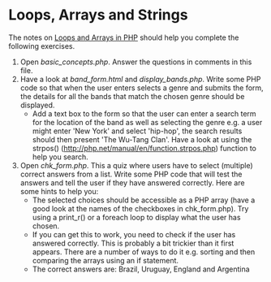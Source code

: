 # Loops, Arrays and Strings

The notes on <a href="https://github.com/CIT2318/loops-arrays-and-strings/blob/master/php-arrays-loops.md" target="_blank">Loops and Arrays in PHP</a> should help you complete the following exercises.

1. Open *basic_concepts.php*. Answer the questions in comments in this file.
2. Have a look at *band_form.html* and *display_bands.php*. Write some PHP code so that when the user enters selects a genre and submits the form, the details for all the bands that match the chosen genre should be displayed.
   * Add a text box to the form so that the user can enter a search term for the location of the band as well as selecting the genre e.g. a user might enter 'New York' and select 'hip-hop', the search results should then present 'The Wu-Tang Clan'. Have a look at using the strpos() (http://php.net/manual/en/function.strpos.php) function to help you search.
3. Open *chk_form.php*. This a quiz where users have to select (multiple) correct answers from a list. Write some PHP code that will test the answers and tell the user if they have answered correctly. Here are some hints to help you:
   * The selected choices should be accessible as a PHP array (have a good look at the names of the checkboxes in chk_form.php). Try using a print_r() or a foreach loop to display what the user has chosen.
   * If you can get this to work, you need to check if the user has answered correctly. This is probably a bit trickier than it first appears. There are a number of ways to do it e.g. sorting and then comparing the arrays using an if statement.
   * The correct answers are: Brazil, Uruguay, England and Argentina
